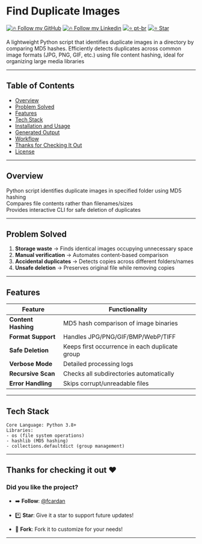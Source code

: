 # Find Duplicate Images

[![🔥 Follow my GitHub](https://img.shields.io/badge/👉🏼-GitHub-white)](https://www.github.com/fcardan)
[![🔥 Follow my Linkedin](https://img.shields.io/badge/👉🏼-Linkedin-blue)](https://www.linkedin.com/in/fcardan)
[![⭐ pt-br](https://img.shields.io/badge/👉🏼-PtBr-green)](https://github.com/fcardan/find-duplicate-images/blob/main/README-ptbr.md)
[![⭐ Star](https://img.shields.io/github/stars/fcardan/find-duplicate-images)](https://github.com/fcardan/find-duplicate-images)

A lightweight Python script that identifies duplicate images in a directory by comparing MD5 hashes. Efficiently detects duplicates across common image formats (JPG, PNG, GIF, etc.) using file content hashing, ideal for organizing large media libraries

---

## Table of Contents  
- [Overview](#overview)  
- [Problem Solved](#problem-solved)  
- [Features](#features)  
- [Tech Stack](#tech-stack)  
- [Installation and Usage](#installation-and-usage)  
- [Generated Output](#generated-output)  
- [Workflow](#workflow)  
- [Thanks for Checking It Out](#thanks-for-checking-it-out)  
- [License](#license)

---

## Overview  
Python script identifies duplicate images in specified folder using MD5 hashing  
Compares file contents rather than filenames/sizes  
Provides interactive CLI for safe deletion of duplicates  

---

## Problem Solved  
1. **Storage waste** → Finds identical images occupying unnecessary space  
2. **Manual verification** → Automates content-based comparison  
3. **Accidental duplicates** → Detects copies across different folders/names  
4. **Unsafe deletion** → Preserves original file while removing copies

---

## Features  
| Feature | Functionality |  
|---------|---------------|  
| **Content Hashing** | MD5 hash comparison of image binaries |  
| **Format Support** | Handles JPG/PNG/GIF/BMP/WebP/TIFF |  
| **Safe Deletion** | Keeps first occurrence in each duplicate group |  
| **Verbose Mode** | Detailed processing logs |  
| **Recursive Scan** | Checks all subdirectories automatically |  
| **Error Handling** | Skips corrupt/unreadable files |    

---

## Tech Stack  
```plaintext
Core Language: Python 3.8+  
Libraries:  
- os (file system operations)  
- hashlib (MD5 hashing)  
- collections.defaultdict (group management)
```

---

## Thanks for checking it out ❤️
### Did you like the project?

- ➡️ **Follow**: [@fcardan](https://github.com/fcardan)

- *️⃣ **Star**: Give it a star to support future updates!  

- 🔀 **Fork**: Fork it to customize for your needs!

---
